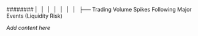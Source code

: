 ######## |   |   |   |   |   |   |   ├── Trading Volume Spikes Following Major Events (Liquidity Risk)

*Add content here*